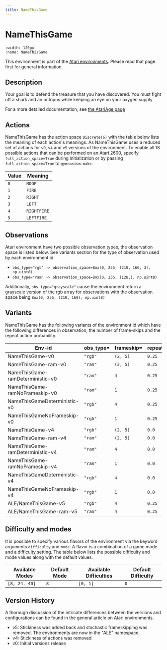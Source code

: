 ```yaml
---
title: NameThisGame
---
```


# NameThisGame

```{figure} ../../_static/videos/atari/name_this_game.gif
:width: 120px
:name: NameThisGame
```

This environment is part of the <a href='..'>Atari environments</a>. Please read that page first for general information.

## Description

Your goal is to defend the treasure that you have discovered. You must fight off a shark and an octopus while keeping an eye on your oxygen supply.

For a more detailed documentation, see [the AtariAge page](https://atariage.com/manual_html_page.php?SoftwareLabelID=323)

## Actions

NameThisGame has the action space `Discrete(6)` with the table below lists the meaning of each action's meanings.
As NameThisGame uses a reduced set of actions for `v0`, `v4` and `v5` versions of the environment.
To enable all 18 possible actions that can be performed on an Atari 2600, specify `full_action_space=True` during
initialization or by passing `full_action_space=True` to `gymnasium.make`.

| Value   | Meaning     |
|---------|-------------|
| `0`     | `NOOP`      |
| `1`     | `FIRE`      |
| `2`     | `RIGHT`     |
| `3`     | `LEFT`      |
| `4`     | `RIGHTFIRE` |
| `5`     | `LEFTFIRE`  |

## Observations

Atari environment have two possible observation types, the observation space is listed below.
See variants section for the type of observation used by each environment id.

- `obs_type="rgb" -> observation_space=Box(0, 255, (210, 160, 3), np.uint8)`
- `obs_type="ram" -> observation_space=Box(0, 255, (128,), np.uint8)`

Additionally, `obs_type="grayscale"` cause the environment return a grayscale version of the rgb array for observations with the observation space being `Box(0, 255, (210, 160), np.uint8)`

## Variants

NameThisGame has the following variants of the environment id which have the following differences in observation,
the number of frame-skips and the repeat action probability.

| Env-id                           | obs_type=   | frameskip=   | repeat_action_probability=   |
|----------------------------------|-------------|--------------|------------------------------|
| NameThisGame-v0                  | `"rgb"`     | `(2, 5)`     | `0.25`                       |
| NameThisGame-ram-v0              | `"ram"`     | `(2, 5)`     | `0.25`                       |
| NameThisGame-ramDeterministic-v0 | `"ram"`     | `4`          | `0.25`                       |
| NameThisGame-ramNoFrameskip-v0   | `"ram"`     | `1`          | `0.25`                       |
| NameThisGameDeterministic-v0     | `"rgb"`     | `4`          | `0.25`                       |
| NameThisGameNoFrameskip-v0       | `"rgb"`     | `1`          | `0.25`                       |
| NameThisGame-v4                  | `"rgb"`     | `(2, 5)`     | `0.0`                        |
| NameThisGame-ram-v4              | `"ram"`     | `(2, 5)`     | `0.0`                        |
| NameThisGame-ramDeterministic-v4 | `"ram"`     | `4`          | `0.0`                        |
| NameThisGame-ramNoFrameskip-v4   | `"ram"`     | `1`          | `0.0`                        |
| NameThisGameDeterministic-v4     | `"rgb"`     | `4`          | `0.0`                        |
| NameThisGameNoFrameskip-v4       | `"rgb"`     | `1`          | `0.0`                        |
| ALE/NameThisGame-v5              | `"rgb"`     | `4`          | `0.25`                       |
| ALE/NameThisGame-ram-v5          | `"ram"`     | `4`          | `0.25`                       |

## Difficulty and modes

It is possible to specify various flavors of the environment via the keyword arguments `difficulty` and `mode`.
A flavor is a combination of a game mode and a difficulty setting. The table below lists the possible difficulty and mode values
along with the default values.

| Available Modes   | Default Mode   | Available Difficulties   | Default Difficulty   |
|-------------------|----------------|--------------------------|----------------------|
| `[8, 24, 40]`     | `8`            | `[0, 1]`                 | `0`                  |

## Version History

A thorough discussion of the intricate differences between the versions and configurations can be found in the general article on Atari environments.

* v5: Stickiness was added back and stochastic frameskipping was removed. The environments are now in the "ALE" namespace.
* v4: Stickiness of actions was removed
* v0: Initial versions release
